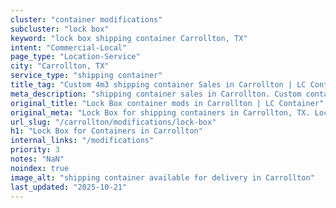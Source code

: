 ```yaml
---
cluster: "container modifications"
subcluster: "lock box"
keyword: "lock box shipping container Carrollton, TX"
intent: "Commercial-Local"
page_type: "Location-Service"
city: "Carrollton, TX"
service_type: "shipping container"
title_tag: "Custom 4m3 shipping container Sales in Carrollton | LC Container"
meta_description: "shipping container sales in Carrollton. Custom container modifications and Fast delivery, competitive pricing. Serving modifications area. Quote ID: 25N. Call (214) 524-4168 for your free quote today."
original_title: "Lock Box container mods in Carrollton | LC Container"
original_meta: "Lock Box for shipping containers in Carrollton, TX. Local fabrication & pro install. LC Container — Since 2003. Get a quote."
url_slug: "/carrollton/modifications/lock-box"
h1: "Lock Box for Containers in Carrollton"
internal_links: "/modifications"
priority: 3
notes: "NaN"
noindex: true
image_alt: "shipping container available for delivery in Carrollton"
last_updated: "2025-10-21"
---
```


<!-- TODO: Add unique city/inventory copy, images, and internal links here. -->
